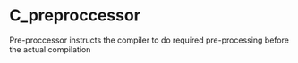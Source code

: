 # C_preproccessor
Pre-proccessor instructs the compiler to do required pre-processing before the actual compilation
